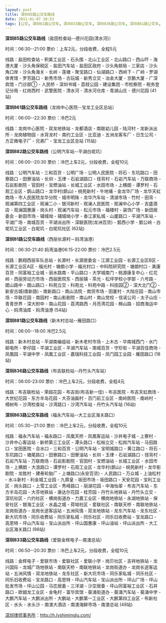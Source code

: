 ```yaml
---
layout: post
title: 深圳85路公交车路线
date: 2011-01-07 20:53
tags: [公交, 深圳81路公交车, 深圳833路公交车, 深圳836路公交车, 深圳861路公交车, 深圳863路公交车, 深圳881路公交车, 深圳882路公交车, 深圳分类信息网站]
---
```

<strong>深圳85路公交车路线</strong>（盐田检查站--德兴花园(清水河)）

时间：06:30--21:00 票价：上车2元，分段收费，全程5元

线路：盐田检查站 - 积美工业区 - 石头围 - 北山工业区 - 北山路口 - 西山吓 - 海港大厦 - 沙头角保税区 - 盐田汽车站 - 盐田区政府 - 沙头角邮局 - 三家店 - 沙头角口岸 - 沙头角海关 - 长岭 - 莲塘 - 聚宝路口 - 仙湖路口 - 西岭下 - 广岭 - 罗湖体育馆 - 罗芳路口 - 新秀市场 - 古玩城 - 新秀立交 - 冶金大厦 - 京鹏大厦 - 广深宾馆 - 门诊部① - 人民桥 - 深圳书城 - 荔枝公园 - 建设集团 - 市检察院 - 税务登记分局 - 红岗西村 - 武警医院 - 清水河 - 清水河仓库 - 青湖山庄 - 德兴花园 (41站)

<strong>深圳861路公交车路线</strong>（龙岗中心医院--宝龙工业区总站）

时间：06:00--22:30 票价：冷巴2元

线路：龙岗中心医院 - 双龙地铁站 - 龙都酒店 - 南联幼儿园 - 陆河村 - 龙新派出所 - 龙岗植物园 - 水背龙村 - 南约工业区 - 比亚迪 - 五洲龙客车厂 - 日生公司 - 方正微电子厂 - 兄弟厂 - 宝龙工业区总站 (15站)

<strong>深圳882路公交车路线</strong>（公明汽车站--平湖白坭坑）

时间：06:00--20:30 票价：冷巴上车2元，分段收费，全程10元

线路：公明汽车站 - 三和百货 - 公明广场 - 公明人民医院 - 将石 - 东坑路口 - 田寮路口 - 田寮油站 - 长圳 - 玉律 - 石岩湖路口 - 径背村 - 石岩汽车站 - 万联商场 - 石岩影剧院 - 官田村 - 宝燃油站 - 长城工业区 - 水田市场 - 上横朗 - 谭罗村 - 石观工业区 - 鹊山路口 - 龙华村(鹊山) - 桃苑新村 - 牛地埔 - 金龙华广场 - 龙华天虹商场 - 市人民医院龙华分院 - 城市明珠 - 龙华汽车站 - 清湖市场 - 竹村 - 田背 - 观澜第四工业区 - 观澜二小 - 银河新村 - 观澜人民医院 - 观澜中心小学 - 吉盛酒店 - 观澜国惠康 - 岗头村 - 观澜汽车站 - 松元市场 - 福楼村 - 装饰广场 - 新田居委会 - 新田市场 - 辅城坳 - 辅城坳小学 - 香江家私城 - 山厦路口 - 平湖汽车站 - 平湖广场 - 南城百货 - 平湖派出所 - 深联医院(龙洲百货) - 鹅西小学 - 鹅公岭 - 白坭坑工业区 - 白坭坑 - 白坭坑社区 (62站)

<strong>深圳81路公交车路线</strong>（西丽长源村－妈湾油港）

时间：06:30-21:40 妈湾油港06:15-22:00 票价：冷巴2.5元

线路：鹏翔西丽车队总站 - 长源村 - 长源居委会 - 江源工业园 - 长源工业区B区 - 长源工业区A区 - 福光村 - 塘朗小学 - 福光村口 - 中科院研究院 - 塘朗村口 - 美康百货 - 同富裕工业城 - 丽水路南 - 平山路口 - 大学城南门 - 桃源康复中心 - 红花岭 - 西丽劳动力市场 - 西丽医院东 - 西丽镇 - 茶光 - 松坪学校小学部 - 六号路 - 朗山路中 - 朗山路口 - 科苑立交 - 科苑北 - 科苑中路 - 科技园② - 深大北门② - 新安古城(南新路) - 南新路口 - 南山法院 - 南贸市场 - 田厦村 - 大陆庄园 - 南山市场 - 华联花园 - 南园村 - 南山影剧院 - 南山村 - 南山党校 - 信诺公司 - 太子山庄 - 青青世界 - 深大附中 - 南山花园 - 荔湾路西 - 月亮湾花园 - 棉山路 - 招商海运中心 - 妈湾油库 - 妈湾油港 (54站)

<strong>深圳881路公交车路线</strong>（新木村总站--雁田路口）

时间：06:00--18:00 冷巴2.5元

线路：新木村总站 - 平湖南编组站 - 新木老村市场 - 上木古 - 华南城西门 - 水门邮电所 - 李仔园 - 平湖工业区 - 平湖汽车站 - 南城百货 - 守珍街 - 平湖百佳商场 - 凤凰园 - 平湖中学 - 凤凰工业区 - 嘉瑞科技工业园 - 凤门园工业园 - 雁田路口 (18站)

<strong>深圳836路公交车路线</strong>（布吉联检站--丹竹头汽车站）

时间：06:00-23:00 票价：冷巴上车2元，分段收费，全程4元

线路：布吉联检站 - 荣超花园 - 布吉街(布吉新一佳) - 布吉医院 - 布吉天虹商场 - 大世纪花园 - 东方半岛花园 - 大芬油画村 - 百门前工业区 - 南岭医院 - 南岭村 - 樟树布 - 沙湾检查站 - 沙湾路口 - 沙湾汽车站 - 丹竹头汽车站 (16站)

<strong>深圳863路公交车路线</strong>（福永汽车站--大工业区海关路口）

时间：05:30--21:00 票价：冷巴上车2元，分段收费，全程10元

线路：福永汽车站 - 福永路口 - 凤凰天桥 - 凤凰客运站 - 沙井电子城 - 上寮村 - 沙井中心客运站 - 新桥第三工业区 - 潭头路口 - 松裕立交 - 松岗汽车站 - 马田路口 - 宝田医院 - 合水口 - 三和百货 - 公明汽车站 - 宝明城路口 - 黄江路口 - 将石 - 东坑路口 - 塘尾路口 - 田寮路口 - 田寮油站 - 长圳 - 玉律 - 石岩湖路口 - 径背村 - 石岩汽车站 - 万联商场 - 石岩影剧院 - 官田村 - 宝燃油站 - 长城工业区 - 水田市场 - 上横朗 - 大浪路口 - 谭罗村 - 石观工业区 - 龙华村(鹊山) - 桃苑新村 - 龙华影剧院 - 龙胜村 - 建泰轮胎厂 - 上塘路口(永安百货) - 人民路口 - 万众城 - 上油松村 - 水斗新村 - 利金城工业园 - 九鼎皇 - 坂田市场 - 坂田路口 - 天安花园 - 宝利工业区 - 岗头路口 - 上雪工业区 - 秀峰路口 - 丽湖花园 - 中海怡翠 - 布吉汽车站 - 东方半岛花园 - 大芬地铁站 - 康达尔花园 - 桂芳园 - 丹竹头地铁站 - 丹竹头立交 - 深坑社区 - 六约社区 - 横岗街道办 - 力嘉工业区 - 横岗地铁站 - 永湖地铁站 - 保安社区 - 银海工业区 - 水晶之城 - 荷坳社区 - 爱联社区 - 南联天桥 - 南联地铁站 - 龙岗街道办 - 龙岗长途客运站 - 五洲风情 - 双龙地铁站 - 龙东汽车站 - 龙东社区 - 新大坑市场 - 同乐收费站 - 同乐家私城 - 同乐社区 - 同乐旧收费站 - 宝龙路口 - 高思特 - 坪山汽车站 - 宝山派出所 - 坪山国惠康 - 坪山油站 - 坪山派出所 - 大工业区海关路口 (98站)

<strong>深圳833路公交车路线</strong>（爱联金辉电子--南澳总站）

时间：06:50--20:30 票价：冷巴上车2元，分段收费，全程10元

线路：金辉电子 - 爱联市场 - 爱联社区 - 爱联小学 - 岗贝社区 - 吉祥地铁站 - 龙兴国际 - 龙城广场地铁站 - 南联天桥 - 南联地铁站 - 龙岗街道办 - 龙岗长途客运站 - 五洲风情 - 双龙地铁站 - 龙东社区 - 新大坑市场 - 同乐家私城 - 同乐社区 - 同乐旧收费站 - 宝龙路口 - 高思特 - 坪山汽车站 - 宝山派出所 - 坪山广场 - 坪山批发市场 - 坪山公园 - 马峦居委 - 三洋湖 - 沙坣居委 - 坪山同富裕工业区 - 石井路口 - 欧姆龙工业区 - 金龟村 - 富华宾馆 - 葵涌街道办 - 葵涌汽车站 - 葵涌中学 - 大鹏汽车站 - 大鹏派出所 - 大鹏站 - 大鹏第一工业区 - 大鹏第四工业区 - 布新社区 - 水头 - 水头沙 - 南澳大酒店 - 南澳海鲜市场 - 南澳总站 (48站)

<a href="http://h.lvshiminglu.com/">深圳律师事务所</a>：<a href="http://h.lvshiminglu.com/">http://h.lvshiminglu.com/</a>

